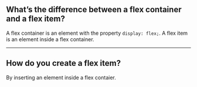## **What’s the difference between a flex container and a flex item?**

A flex container is an element with the property `display: flex;`. A flex item is an element inside a flex container.

---

## **How do you create a flex item?**

By inserting an element inside a flex contaier.
